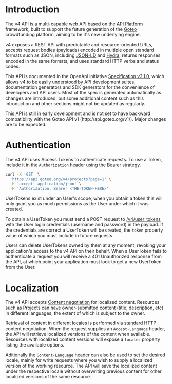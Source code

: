 # Introduction

The v4 API is a multi-capable web API based on the [API Platform](https://api-platform.com/) framework, built to support the future generation of the [Goteo](https://goteo.org) crowdfunding platform, aiming to be it's new underlying engine.

v4 exposes a REST API with predictable and resource-oriented URLs, accepts request bodies (payloads) encoded in multiple open standard formats such as JSON, including [JSON-LD](https://json-ld.org/) and [Hydra](https://www.hydra-cg.com/), returns responses encoded in the same formats, and uses standard HTTP verbs and status codes.

This API is documented in the OpenApi initiative [Specification v3.1.0](https://spec.openapis.org/oas/v3.1.0), which allows v4 to be easily understood by API development suites, documentation generators and SDK generators for the convenience of developers and API users. Most of the spec is generated automatically as changes are introduced, but some additional content such as this introduction and other sections might not be updated as regularly.

<span class="hl-yellow">
This API is still in early development and is not set to have backward compatibility with the Goteo API v1 (http://api.goteo.org/v1/). Major changes are to be expected.
</span>

# Authentication

The v4 API uses Access Tokens to authenticate requests. To use a Token, include it in the `Authorization` header using the [Bearer](https://swagger.io/docs/specification/authentication/bearer-authentication/) strategy.

```sh
curl -X 'GET' \
  'https://api.goteo.org/v4/projects?page=1' \
  -H 'accept: application/json' \
  -H 'Authorization: Bearer <THE-TOKEN-HERE>'
```

UserTokens exist under an User's scope, when you obtain a token this will only grant you as much permissions as the User under which it was created.

To obtain a UserToken you must send a POST request to [/v4/user_tokens](/v4/user_tokens) with the User login credentials (username and password) in the payload. If the credentials are correct a UserToken will be created, the `token` property value of which you must include in future requests.

Users can delete UserTokens owned by them at any moment, revoking your application's access to the v4 API on their behalf. When a UserToken fails to authenticate a request you will receive a 401 Unauthorized response from the API, at which point your application must look to get a new UserToken from the User.

# Localization

The v4 API accepts [Content negotiation](https://developer.mozilla.org/en-US/docs/Web/HTTP/Content_negotiation) for localized content. Resources such as Projects can have owner-submitted content (title, description, etc) in different languages, the extent of which is subject to the owner.

Retrieval of content in different locales is performed via standard HTTP content negotiation. When the request supplies an `Accept-Language` header, the API will retrieve localized versions of the content when available. Resources with localized content versions will expose a `locales` property listing the available options.

Aditionally the `Content-Language` header can also be used to set the desired locale, mainly for write requests where you wish to supply a localized version of the working resource. The API will save the localized content under the respective locale without overwriting previous content for other localized versions of the same resource.
